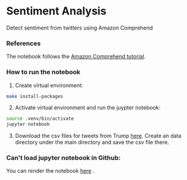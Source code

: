 # Sentiment Analysis
Detect sentiment from twitters using Amazon Comprehend

### References
The notebook follows the [Amazon Comprehend tutorial](https://aws.amazon.com/blogs/machine-learning/detect-sentiment-from-customer-reviews-using-amazon-comprehend/).

### How to run the notebook

1. Create virtual environment: 

```bash
make install-packages
```

2. Activate virtual environment and run the juypter notebook:

```bash
source .venv/bin/activate
jupyter notebook
```

3. Download the csv files for tweets from Trump [here](https://raw.githubusercontent.com/mkearney/trumptweets/master/data/trumptweets-1515775693.tweets.csv).
Create an data directory under the main directory and save the csv file there.

### Can't load jupyter notebook in Github:

You can render the notebook [here](https://nbviewer.jupyter.org/) .
